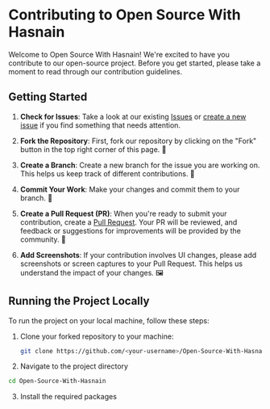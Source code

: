 # Contributing to Open Source With Hasnain

Welcome to Open Source With Hasnain! We're excited to have you contribute to our open-source project. Before you get started, please take a moment to read through our contribution guidelines.

## Getting Started

1. **Check for Issues**: Take a look at our existing [Issues](https://github.com/hasnainmakada-99/Open-Source-With-Hasnain/issues) or [create a new issue](https://github.com/hasnainmakada-99/Open-Source-With-Hasnain/issues/new/choose) if you find something that needs attention.

2. **Fork the Repository**: First, fork our repository by clicking on the "Fork" button in the top right corner of this page. 🍴

3. **Create a Branch**: Create a new branch for the issue you are working on. This helps us keep track of different contributions. 🌿

4. **Commit Your Work**: Make your changes and commit them to your branch. 💾

5. **Create a Pull Request (PR)**: When you're ready to submit your contribution, create a [Pull Request](https://github.com/hasnainmakada-99/Open-Source-With-Hasnain/compare). Your PR will be reviewed, and feedback or suggestions for improvements will be provided by the community. 🚀

6. **Add Screenshots**: If your contribution involves UI changes, please add screenshots or screen captures to your Pull Request. This helps us understand the impact of your changes. 🖼️

## Running the Project Locally

To run the project on your local machine, follow these steps:

1. Clone your forked repository to your machine:

   ```bash
   git clone https://github.com/<your-username>/Open-Source-With-Hasnain.git
   ```

2. Navigate to the project directory

```bash
cd Open-Source-With-Hasnain
```

3. Install the required packages

